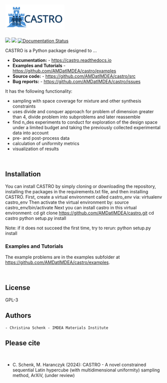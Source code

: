 # <img alt="CASTRO" src="branding/CASTRO-Logo.svg" height="80">

[![](https://img.shields.io/github/license/AMDatIMDEA/castro)](https://github.com/AMDatIMDEA/castro/blob/master/LICENSE)
[![](https://img.shields.io/github/last-commit/AMDatIMDEA/castro)](https://github.com/AMDatIMDEA/castro/)
[![Documentation Status](https://readthedocs.org/projects/castro/badge/?version=latest)](https://castro.readthedocs.io/en/latest/py-modindex.html)


CASTRO is a Python package designed to ...

- **Documentation:** - https://castro.readthedocs.io
- **Examples and Tutorials** - https://github.com/AMDatIMDEA/castro/examples
- **Source code:** - https://github.com/AMDatIMDEA/castro/src
- **Bug reports:** - https://github.com/AMDatIMDEA/castro/issues

It has the following functionality:
 - sampling with space coverage for mixture and other synthesis constraints
 - uses divide and conquer approach for problem of dimension greater than 4, divide problem into subproblems and later reassemble
 - find n_des experiments to conduct for exploration of the design space under a limited budget and taking the previously collected experimental data into account
 - pre- and post-process data
 - calculation of uniformity metrics
 - visualization of results

<br>

## Installation

You can install CASTRO by simply cloning or downloading the repository, installing the packages in the requirements.txt file, and then installing CASTRO. First, create a virtual environment called castro_env via:
    virtualenv castro_env
Then activate the virtual environment by:
    source castro_env/bin/activate
Next you can install castro in this virtual environment:
    cd <installation directory>
    git clone https://github.com/AMDatIMDEA/castro.git
    cd castro
    python setup.py install

Note: if it does not succeed the first time, try to rerun:
    python setup.py install


### Examples and Tutorials

The example problems are in the examples subfolder at https://github.com/AMDatIMDEA/castro/examples.

<br>

## License

GPL-3


## Authors

    - Christina Schenk - IMDEA Materials Institute

## Please cite
<br>

 - C. Schenk, M. Haranczyk (2024): CASTRO - A novel constrained sequential Latin hypercube (with multidimensional uniformity) sampling method, ArXiV, (under review)
